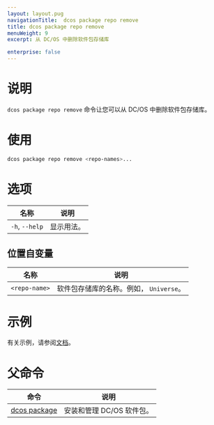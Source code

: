 ```yaml
---
layout: layout.pug
navigationTitle:  dcos package repo remove
title: dcos package repo remove
menuWeight: 9
excerpt: 从 DC/OS 中删除软件包存储库

enterprise: false
---
```



# 说明
`dcos package repo remove` 命令让您可以从 DC/OS 中删除软件包存储库。

# 使用

```bash
dcos package repo remove <repo-names>...
```

# 选项

| 名称 | 说明 |
|---------|-------------|
| `-h`, `--help` | 显示用法。|

## 位置自变量

| 名称 | 说明 |
|---------|-------------|
| `<repo-name>` | 软件包存储库的名称。例如， `Universe`。|



# 示例

有关示例，请参阅[文档](/mesosphere/dcos/cn/1.12/administering-clusters/repo/)。

# 父命令

| 命令 | 说明 |
|---------|-------------|
| [dcos package](/mesosphere/dcos/cn/1.12/cli/command-reference/dcos-package/) | 安装和管理 DC/OS 软件包。|